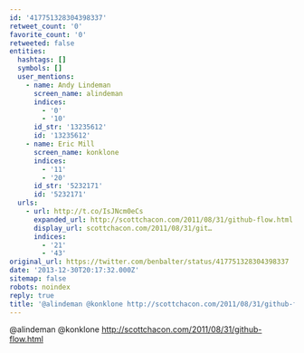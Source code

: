 ```yaml
---
id: '417751328304398337'
retweet_count: '0'
favorite_count: '0'
retweeted: false
entities:
  hashtags: []
  symbols: []
  user_mentions:
    - name: Andy Lindeman
      screen_name: alindeman
      indices:
        - '0'
        - '10'
      id_str: '13235612'
      id: '13235612'
    - name: Eric Mill
      screen_name: konklone
      indices:
        - '11'
        - '20'
      id_str: '5232171'
      id: '5232171'
  urls:
    - url: http://t.co/IsJNcm0eCs
      expanded_url: http://scottchacon.com/2011/08/31/github-flow.html
      display_url: scottchacon.com/2011/08/31/git…
      indices:
        - '21'
        - '43'
original_url: https://twitter.com/benbalter/status/417751328304398337
date: '2013-12-30T20:17:32.000Z'
sitemap: false
robots: noindex
reply: true
title: '@alindeman @konklone http://scottchacon.com/2011/08/31/github-flow.html'
---
```


@alindeman @konklone http://scottchacon.com/2011/08/31/github-flow.html